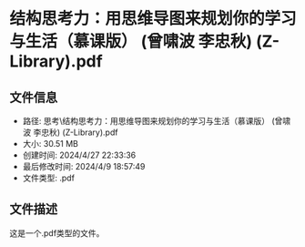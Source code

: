 ﻿# 结构思考力：用思维导图来规划你的学习与生活（慕课版） (曾啸波 李忠秋) (Z-Library).pdf

## 文件信息
- 路径: 思考\结构思考力：用思维导图来规划你的学习与生活（慕课版） (曾啸波 李忠秋) (Z-Library).pdf
- 大小: 30.51 MB
- 创建时间: 2024/4/27 22:33:36
- 最后修改时间: 2024/4/9 18:57:49
- 文件类型: .pdf

## 文件描述
这是一个.pdf类型的文件。

